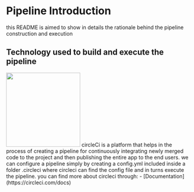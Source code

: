 
# Pipeline Introduction
this README is aimed to show in details the rationale behind the pipeline construction and execution

## Technology used to build and execute the pipeline
<img src="https://mms.businesswire.com/media/20210902005166/en/821662/23/circle-logo-horizontal-black_%281%29.jpg" width="200" height="200">
circleCi is a platform that helps in the process of creating a pipeline for continuously integrating newly merged code to the project and then publishing the entire app to
the end users.
we can configure a pipeline simply by creating a config.yml included inside a folder .circleci where circleci can find the config file and in turns execute the pipeline.
you can find more about circleci through:
- [Documentation](https://circleci.com/docs)


